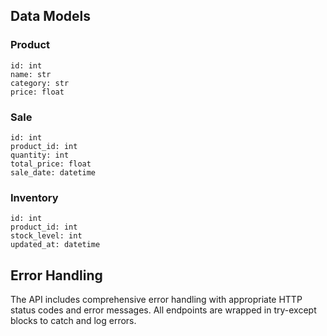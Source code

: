 ## Data Models

### Product

```
id: int
name: str
category: str
price: float
```

### Sale

```
id: int
product_id: int
quantity: int
total_price: float
sale_date: datetime
```

### Inventory

```
id: int
product_id: int
stock_level: int
updated_at: datetime
```

## Error Handling

The API includes comprehensive error handling with appropriate HTTP status codes and error messages. All endpoints are wrapped in try-except blocks to catch and log errors.

